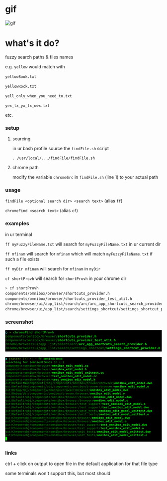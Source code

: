# gif

![gif](./screenshots/gif.gif)

# what's it do?

fuzzy search paths & files names

e.g. `yellow` would match with

`yellowBook.txt`

`yellowRock.txt`

`yell_only_when_you_need_to.txt`

`yex_lx_yx_lx_owx.txt`

etc.

### setup

1. sourcing

    in ur bash profile source the `findFile.sh` script
    ```
    . /usr/local/.../findFile/findFile.sh
    ```
1. chrome path

    modify the variable `chromeSrc` in `findFile.sh` (line 1) to your actual path

### usage

`findFile <optional search dir> <search text>` (alias `ff`)

`chromeFind <search text>` (alias `cf`)

### examples

in ur terminal

`ff myFuzzyFileName.txt` will search for `myFuzzyFileName.txt` in ur current dir

`ff mfinam` will search for `mfinam` which will match `myFuzzyFileName.txt` if such a file exists

`ff myDir mfinam` will search for `mfinam` in `myDir`

`cf shortProvh` will search for `shortProvh` in your chrome dir

```sh
> cf shortProvh
components/omnibox/browser/shortcuts_provider.h
components/omnibox/browser/shortcuts_provider_test_util.h
chrome/browser/ui/app_list/search/arc/arc_app_shortcuts_search_provider.h
chrome/browser/ui/app_list/search/settings_shortcut/settings_shortcut_provider.h
```

### screenshot

![screenshot](./screenshots/screenshot.png)

![screenshot2](./screenshots/screenshot2.png)

### links

ctrl + click on output to open file in the default application for that file type

some terminals won't support this, but most should
